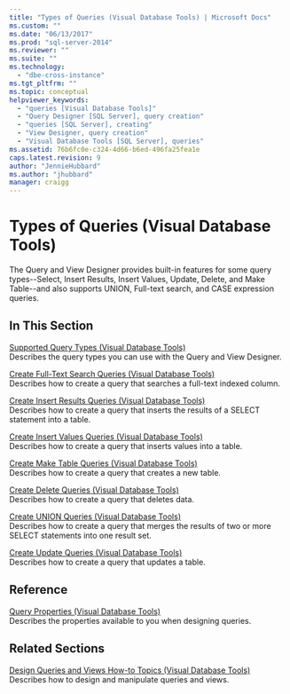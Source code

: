 ```yaml
---
title: "Types of Queries (Visual Database Tools) | Microsoft Docs"
ms.custom: ""
ms.date: "06/13/2017"
ms.prod: "sql-server-2014"
ms.reviewer: ""
ms.suite: ""
ms.technology: 
  - "dbe-cross-instance"
ms.tgt_pltfrm: ""
ms.topic: conceptual
helpviewer_keywords: 
  - "queries [Visual Database Tools]"
  - "Query Designer [SQL Server], query creation"
  - "queries [SQL Server], creating"
  - "View Designer, query creation"
  - "Visual Database Tools [SQL Server], queries"
ms.assetid: 76b6fc0e-c324-4d66-b6ed-496fa25fea1e
caps.latest.revision: 9
author: "JennieHubbard"
ms.author: "jhubbard"
manager: craigg
---
```

# Types of Queries (Visual Database Tools)
  The Query and View Designer provides built-in features for some query types--Select, Insert Results, Insert Values, Update, Delete, and Make Table--and also supports UNION, Full-text search, and CASE expression queries.  
  
## In This Section  
 [Supported Query Types &#40;Visual Database Tools&#41;](visual-database-tools.md)  
 Describes the query types you can use with the Query and View Designer.  
  
 [Create Full-Text Search Queries &#40;Visual Database Tools&#41;](create-full-text-search-queries-visual-database-tools.md)  
 Describes how to create a query that searches a full-text indexed column.  
  
 [Create Insert Results Queries &#40;Visual Database Tools&#41;](create-insert-results-queries-visual-database-tools.md)  
 Describes how to create a query that inserts the results of a SELECT statement into a table.  
  
 [Create Insert Values Queries &#40;Visual Database Tools&#41;](create-insert-values-queries-visual-database-tools.md)  
 Describes how to create a query that inserts values into a table.  
  
 [Create Make Table Queries &#40;Visual Database Tools&#41;](create-make-table-queries-visual-database-tools.md)  
 Describes how to create a query that creates a new table.  
  
 [Create Delete Queries &#40;Visual Database Tools&#41;](delete-queries-visual-database-tools.md)  
 Describes how to create a query that deletes data.  
  
 [Create UNION Queries &#40;Visual Database Tools&#41;](create-union-queries-visual-database-tools.md)  
 Describes how to create a query that merges the results of two or more SELECT statements into one result set.  
  
 [Create Update Queries &#40;Visual Database Tools&#41;](create-update-queries-visual-database-tools.md)  
 Describes how to create a query that updates a table.  
  
## Reference  
 [Query Properties &#40;Visual Database Tools&#41;](query-properties-visual-database-tools.md)  
 Describes the properties available to you when designing queries.  
  
## Related Sections  
 [Design Queries and Views How-to Topics &#40;Visual Database Tools&#41;](design-queries-and-views-how-to-topics-visual-database-tools.md)  
 Describes how to design and manipulate queries and views.  
  
  